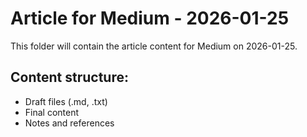 # Article for Medium - 2026-01-25

This folder will contain the article content for Medium on 2026-01-25.

## Content structure:
- Draft files (.md, .txt)
- Final content
- Notes and references
